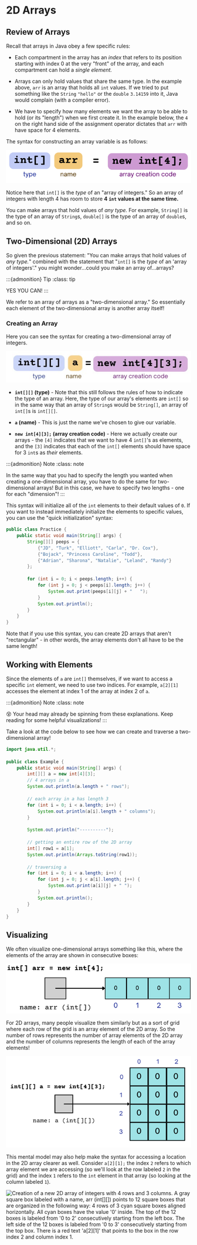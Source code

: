 # 2D Arrays



## Review of Arrays

Recall that arrays in Java obey a few specific rules: 

* Each compartment in the array has an *index* that refers to its position starting with index 0 at the very "front" of the array, and each compartment can hold a *single element.* 

* Arrays can only hold values that share the same type. In the example above, `arr` is an array that holds all `int` values. If we tried to put something like the `String` `"hello"` or the `double` `3.14159` into it, Java would complain (with a compiler error). 

* We have to specify how many elements we want the array to be able to hold (or its "length") when we first create it. In the example below, the `4` on the right hand side of the assignment operator dictates that `arr` with have space for 4 elements. 

The syntax for constructing an array variable is as follows: 

![A new 1D array of integers is created with 4 available spaces. Split into 3 parts: the type, the name, and the array creation code.](images/array-creation.png)

Notice here that `int[]` is the *type* of an "array of integers." So an array of integers with length 4 has room to store **4 `int` values at the same time.**

You can make arrays that hold values of *any type.* For example, `String[]` is the type of an array of `String`s, `double[]` is the type of an array of `double`s, and so on. 



## Two-Dimensional (2D) Arrays 

So given the previous statement: "You can make arrays that hold values of *any type.*" combined with the statement that "`int[]` is the *type* of an 'array of integers'." you might wonder...could you make an array of...arrays? 

:::{admonition} Tip
:class: tip

YES YOU CAN!
:::

We refer to an array of arrays as a "two-dimensional array." So essentially each element of the two-dimensional array is another array itself! 



### Creating an Array

Here you can see the syntax for creating a two-dimensional array of integers. 

![A new 2D array of integers is created with 4 rows and 3 columns. Split into 3 parts: the type, the name, and the array creation code.](images/2d-array-creation.png)

* **`int[][]` (type)** - Note that this still follows the rules of how to indicate the type of an array. Here, the type of our array's elements are `int[]` so in the same way that an array of `String`s would be `String[]`, an array of `int[]`s is `int[][]`. 

* **`a` (name)** - This is just the name we've chosen to give our variable. 

* **`new int[4][3];` (array creation code)** - Here we actually create our arrays - the `[4]` indicates that we want to have 4 `int[]`'s as elements, and the `[3]` indicates that each of the `int[]` elements should have space for 3 `int`s as *their* elements. 

:::{admonition} Note
:class: note

In the same way that you had to specify the length you wanted when creating a one-dimensional array, you have to do the same for two-dimensional arrays! But in this case, we have to specify two lengths - one for each "dimension"! 
:::

This syntax will initialize all of the `int` elements to their default values of `0`. If you want to instead immediately initialize the elements to specific values, you can use the "quick initialization" syntax: 

``` Java
public class Practice {
    public static void main(String[] args) {
        String[][] peeps = {
            {"JD", "Turk", "Elliott", "Carla", "Dr. Cox"},
            {"Bojack", "Princess Caroline", "Todd"},
            {"Adrian", "Sharona", "Natalie", "Leland", "Randy"}
        };

        for (int i = 0; i < peeps.length; i++) {
            for (int j = 0; j < peeps[i].length; j++) {
                System.out.print(peeps[i][j] + "   ");
            }
            System.out.println();
        }
    }
}
```

Note that if you use this syntax, you can create 2D arrays that aren't "rectangular" - in other words, the array elements don't all have to be the same length! 

## Working with Elements

Since the elements of `a` are `int[]` themselves, if we want to access a specific `int` element, we need to use two indices. For example, `a[2][1]` accesses the element at index 1 of the array at index 2 of `a`. 

:::{admonition} Note
:class: note

😵 Your head may already be spinning from these explanations. Keep reading for some helpful visualizations! 
:::

Take a look at the code below to see how we can create and traverse a two-dimensional array! 

``` Java
import java.util.*;

public class Example {
    public static void main(String[] args) {
        int[][] a = new int[4][3];
        // 4 arrays in a
        System.out.println(a.length + " rows");

        // each array in a has length 3
        for (int i = 0; i < a.length; i++) {
            System.out.println(a[i].length + " columns");
        }

        System.out.println("----------");

        // getting an entire row of the 2D array
        int[] row1 = a[1];
        System.out.println(Arrays.toString(row1));

        // traversing a
        for (int i = 0; i < a.length; i++) {
            for (int j = 0; j < a[i].length; j++) {
                System.out.print(a[i][j] + " ");
            }
            System.out.println();
        }
    }
}
```

## Visualizing

We often visualize one-dimensional arrays something like this, where the elements of the array are shown in consecutive boxes: 

![Creation of a new array of integers with 4 empty spaces. A gray square box labeled with a name, arr (int[]) points to 4 cyan square boxes aligned horizontally. These boxes all have the number '0' inside and is consecutively labeled from '0 to 3' under it starting from the box on the left.](images/array.png)

For 2D arrays, many people visualize them similarly but as a sort of grid where each row of the grid is an array element of the 2D array. So the number of rows represents the number of array elements of the 2D array and the number of columns represents the length of each of the array elements! 

![Creation of a new 2D array of integers with 4 rows and 3 columns. A gray square box labeled with a name, arr (int[][]) points to 12 square boxes that are organized in the following way: 4 rows of 3 cyan square boxes aligned horizontally. All cyan boxes have the value '0' inside. The top of the 12 boxes is labeled from '0 to 2' consecutively starting from the left box. The left side of the 12 boxes is labeled from '0 to 3' consecutively starting from the top box.](images/2d-array.png)

This mental model may also help make the syntax for accessing a location in the 2D array clearer as well. Consider `a[2][1];` the index `2` refers to which array element we are accessing (so we'll look at the row labeled `2` in the grid) and the index `1` refers to the `int` element in that array (so looking at the column labeled `1`). 

![Creation of a new 2D array of integers with 4 rows and 3 columns. A gray square box labeled with a name, arr (int[][]) points to 12 square boxes that are organized in the following way: 4 rows of 3 cyan square boxes aligned horizontally. All cyan boxes have the value '0' inside. The top of the 12 boxes is labeled from '0 to 2' consecutively starting from the left box. The left side of the 12 boxes is labeled from '0 to 3' consecutively starting from the top box. There is a red text 'a[2][1]' that points to the box in the row index 2 and column index 1.](images/2d-array-index.png)